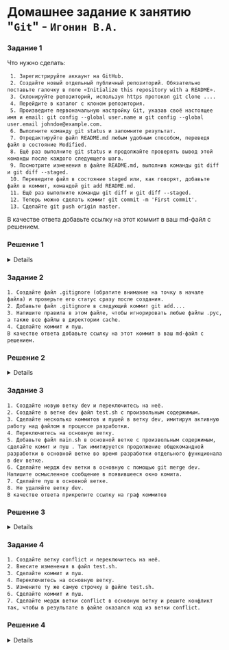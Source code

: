 # Домашнее задание к занятию "`Git`" - `Игонин В.А.`
### Задание 1
Что нужно сделать:

	 1. Зарегистрируйте аккаунт на GitHub.
	 2. Создайте новый отдельный публичный репозиторий. Обязательно поставьте галочку в поле «Initialize this repository with a README».
	 3. Склонируйте репозиторий, используя https протокол git clone ....
	 4. Перейдите в каталог с клоном репозитория.
	 5. Произведите первоначальную настройку Git, указав своё настоящее имя и email: git config --global user.name и git config --global user.email johndoe@example.com.
	 6. Выполните команду git status и запомните результат.
	 7. Отредактируйте файл README.md любым удобным способом, переведя файл в состояние Modified.
	 8. Ещё раз выполните git status и продолжайте проверять вывод этой команды после каждого следующего шага.
	 9. Посмотрите изменения в файле README.md, выполнив команды git diff и git diff --staged.
	 10. Переведите файл в состояние staged или, как говорят, добавьте файл в коммит, командой git add README.md.
	 11. Ещё раз выполните команды git diff и git diff --staged.
	 12. Теперь можно сделать коммит git commit -m 'First commit'.
	 13. Сделайте git push origin master.
В качестве ответа добавьте ссылку на этот коммит в ваш md-файл с решением.
### Решение 1

<details>

![alt text](https://github.com/Sayward-k8/my-repo-github/blob/main/img/first.png)
![alt text](https://github.com/Sayward-k8/my-repo-github/blob/main/img/1.png)
![alt text](https://github.com/Sayward-k8/my-repo-github/blob/main/img/2.png)
![alt text](https://github.com/Sayward-k8/my-repo-github/blob/main/img/3.png)
![alt text](https://github.com/Sayward-k8/my-repo-github/blob/main/img/4.png)

Ссылка на коммит
[Ссылка](https://github.com/Sayward-k8/my-repo-github/commit/2cc9e887b7fcf796a9d25b81451cf901ea0b6e8b)

</details>

### Задание 2

	1. Создайте файл .gitignore (обратите внимание на точку в начале файла) и проверьте его статус сразу после создания.
	2. Добавьте файл .gitignore в следующий коммит git add....
	3. Напишите правила в этом файле, чтобы игнорировать любые файлы .pyc, а также все файлы в директории cache.
	4. Сделайте коммит и пуш.
	В качестве ответа добавьте ссылку на этот коммит в ваш md-файл с решением.
 
### Решение 2

<details>
	
Ссылка на коммит
[Ссылка](https://github.com/Sayward-k8/my-repo-github/commit/46386d3d1567a0a5adc1493fe1ba9e5f4eac57dc)

</details>

### Задание 3

	1. Создайте новую ветку dev и переключитесь на неё.
	2. Создайте в ветке dev файл test.sh с произвольным содержимым.
	3. Сделайте несколько коммитов и пушей в ветку dev, имитируя активную работу над файлом в процессе разработки.
	4. Переключитесь на основную ветку.
	5. Добавьте файл main.sh в основной ветке с произвольным содержимым, сделайте комит и пуш . Так имитируется продолжение общекомандной разработки в основной ветке во время разработки отдельного функционала в dev ветке.
	6. Сделайте мердж dev ветки в основную с помощью git merge dev. Напишите осмысленное сообщение в появившееся окно комита.
	7. Сделайте пуш в основной ветке.
	8. Не удаляйте ветку dev.
	В качестве ответа прикрепите ссылку на граф коммитов
 
### Решение 3

<details>
	
Cсылка на граф коммитов
[Ссылка](https://github.com/Sayward-k8/my-repo-github/network)

Скриншот
![alt text](https://github.com/Sayward-k8/my-repo-github/blob/main/img/graph.png)

</details>


### Задание 4

	1. Создайте ветку conflict и переключитесь на неё.
	2. Внесите изменения в файл test.sh.
	3. Сделайте коммит и пуш.
	4. Переключитесь на основную ветку.
	5. Измените ту же самую строчку в файле test.sh.
	6. Сделайте коммит и пуш.
	7. Сделайте мердж ветки conflict в основную ветку и решите конфликт так, чтобы в результате в файле оказался код из ветки conflict.

### Решение 4

<details>
Cсылка на граф коммитов
[Ссылка](https://github.com/Sayward-k8/my-repo-github/network)

</details>
